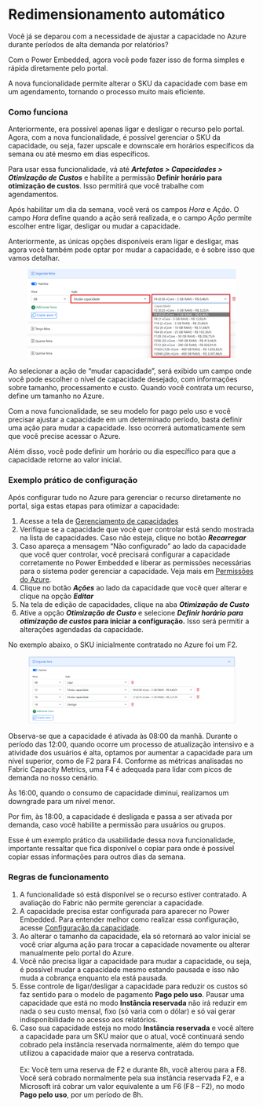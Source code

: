 # Redimensionamento automático

Você já se deparou com a necessidade de ajustar a capacidade no Azure durante períodos de alta demanda por relatórios?&#x20;

Com o Power Embedded, agora você pode fazer isso de forma simples e rápida diretamente pelo portal.

A nova funcionalidade permite alterar o SKU da capacidade com base em um agendamento, tornando o processo muito mais eficiente.



### Como funciona

Anteriormente, era possível apenas ligar e desligar o recurso pelo portal. Agora, com a nova funcionalidade, é possível gerenciar o SKU da capacidade, ou seja, fazer upscale e downscale em horários específicos da semana ou até mesmo em dias específicos.

Para usar essa funcionalidade, vá até _**Artefatos > Capacidades > Otimização de Custos**_ e habilite a permissão **Definir horário para otimização de custos**. Isso permitirá que você trabalhe com agendamentos.

Após habilitar um dia da semana, você verá os campos _Hora_ e _Ação_. O campo _Hora_ define quando a ação será realizada, e o campo _Ação_ permite escolher entre ligar, desligar ou mudar a capacidade.&#x20;

Anteriormente, as únicas opções disponíveis eram ligar e desligar, mas agora você também pode optar por mudar a capacidade, e é sobre isso que vamos detalhar.

<figure><img src="../../../.gitbook/assets/image (55).png" alt=""><figcaption></figcaption></figure>

Ao selecionar a ação de “mudar capacidade”, será exibido um campo onde você pode escolher o nível de capacidade desejado, com informações sobre tamanho, processamento e custo. Quando você contrata um recurso, define um tamanho no Azure.&#x20;

Com a nova funcionalidade, se seu modelo for pago pelo uso e você precisar ajustar a capacidade em um determinado período, basta definir uma ação para mudar a capacidade. Isso ocorrerá automaticamente sem que você precise acessar o Azure.&#x20;

Além disso, você pode definir um horário ou dia específico para que a capacidade retorne ao valor inicial.



### Exemplo prático de configuração

Após configurar tudo no Azure para gerenciar o recurso diretamente no portal, siga estas etapas para otimizar a capacidade:

1. Acesse a tela de [Gerenciamento de capacidades](https://admin.powerembedded.com.br/Capacities)
2. Verifique se a capacidade que você quer controlar está sendo mostrada na lista de capacidades. Caso não esteja, clique no botão _**Recarregar**_
3. Caso apareça a mensagem “Não configurado” ao lado da capacidade que você quer controlar, você precisará configurar a capacidade corretamente no Power Embedded e liberar as permissões necessárias para o sistema poder gerenciar a capacidade. Veja mais em [Permissões do Azure](permissoes-no-azure.md).
4. Clique no botão _**Ações**_ ao lado da capacidade que você quer alterar e clique na opção _**Editar**_
5. Na tela de edição de capacidades, clique na aba _**Otimização de Custo**_
6. Ative a opção _**Otimização de Custo**_ e selecione _**Definir horário para otimização de custos**_**&#x20;para iniciar a configuração.** Isso será permitir a alterações agendadas da capacidade.



No exemplo abaixo, o SKU inicialmente contratado no Azure foi um F2.

<figure><img src="../../../.gitbook/assets/image (56).png" alt=""><figcaption></figcaption></figure>

Observa-se que a capacidade é ativada às 08:00 da manhã. Durante o período das 12:00, quando ocorre um processo de atualização intensivo e a atividade dos usuários é alta, optamos por aumentar a capacidade para um nível superior, como de F2 para F4. Conforme as métricas analisadas no Fabric Capacity Metrics, uma F4 é adequada para lidar com picos de demanda no nosso cenário.

Às 16:00, quando o consumo de capacidade diminui, realizamos um downgrade para um nível menor.&#x20;

Por fim, às 18:00, a capacidade é desligada e passa a ser ativada por demanda, caso você habilite a permissão para usuários ou grupos.&#x20;

Esse é um exemplo prático da usabilidade dessa nova funcionalidade, importante ressaltar que fica disponível o copiar para onde é possível copiar essas informações para outros dias da semana.



### Regras de funcionamento

1. A funcionalidade só está disponível se o recurso estiver contratado. A avaliação do Fabric não permite gerenciar a capacidade.
2. A capacidade precisa estar configurada para aparecer no Power Embedded. Para entender melhor como realizar essa configuração, acesse [Configuração da capacidade](configurar-a-capacidade-no-power-embedded.md).
3. Ao alterar o tamanho da capacidade, ela só retornará ao valor inicial se você criar alguma ação para trocar a capacidade novamente ou alterar manualmente pelo portal do Azure.
4. Você não precisa ligar a capacidade para mudar a capacidade, ou seja, é possível mudar a capacidade mesmo estando pausada e isso não muda a cobrança enquanto ela está pausada.
5. Esse controle de ligar/desligar a capacidade para reduzir os custos só faz sentido para o modelo de pagamento **Pago pelo uso**. Pausar uma capacidade que está no modo **Instância reservada** não irá reduzir em nada o seu custo mensal, fixo (só varia com o dólar) e só vai gerar indisponibilidade no acesso aos relatórios.
6. Caso sua capacidade esteja no modo **Instância reservada** e você altere a capacidade para um SKU maior que o atual, você continuará sendo cobrado pela instância reservada normalmente, além do tempo que utilizou a capacidade maior que a reserva contratada.\
   \
   Ex: Você tem uma reserva de F2 e durante 8h, você alterou para a F8. Você será cobrado normalmente pela sua instância reservada F2, e a Microsoft irá cobrar um valor equivalente a um F6 (F8 – F2), no modo **Pago pelo uso**, por um período de 8h.
